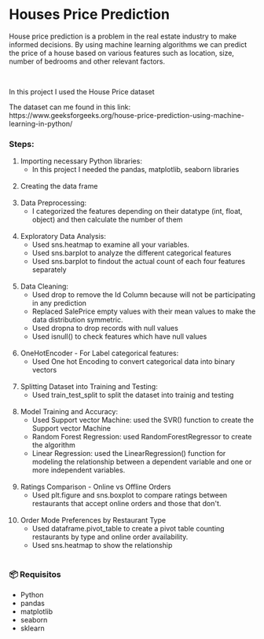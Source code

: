 <H1>Houses Price Prediction</H1>

<p>House price prediction is a problem in the real estate industry to make informed decisions. By using machine learning algorithms we can predict the price of a house based on various features such as location, size, number of bedrooms and other relevant factors.</p></br>

<p>In this project I used the House Price dataset</p>
<p>The dataset can me found in this link: https://www.geeksforgeeks.org/house-price-prediction-using-machine-learning-in-python/ </p>

<h3>Steps:</h3>
<ol> 
  <li> Importing necessary Python libraries:
    <ul>
      <li>In this project I needed the pandas, matplotlib, seaborn libraries</li>
    </ul>
  </li></br>

  <li>Creating the data frame</li></br>

  <li>Data Preprocessing:
    <ul>
      <li>I categorized the features depending on their datatype (int, float, object) and then calculate the number of them</li>
    </ul>
  </li></br>

  <li>Exploratory Data Analysis:
    <ul>
      <li>Used sns.heatmap to examine all your variables.</li>
      <li>Used sns.barplot to analyze the different categorical features</li>
      <li>Used sns.barplot to findout the actual count of each four features separately</li>
    </ul>
  </li></br>

  <li>Data Cleaning:
    <ul>
      <li>Used drop to remove the Id Column because will not be participating in any prediction</li>
      <li>Replaced SalePrice empty values with their mean values to make the data distribution symmetric.</li>
      <li>Used dropna to drop records with null values</li>
      <li>Used isnull() to check features which have null values</li>
    </ul>
  </li></br>

  <li>OneHotEncoder - For Label categorical features:
    <ul>
      <li>Used One hot Encoding to convert categorical data into binary vectors</li>
    </ul>
  </li></br>

  <li>Splitting Dataset into Training and Testing:
    <ul>
      <li>Used train_test_split to split the dataset into trainig and testing</li>
    </ul>
  </li></br>

  <li>Model Training and Accuracy:
    <ul>
      <li>Used Support vector Machine: used the SVR() function to create the Support vector Machine</li>
      <li>Random Forest Regression: used RandomForestRegressor to create the algorithm  </li>
      <li>Linear Regression: used the LinearRegression() function for modeling the relationship between a dependent variable and one or more independent variables.</li>
    </ul>
  </li></br>

   <li>Ratings Comparison - Online vs Offline Orders
    <ul>
      <li>Used plt.figure and sns.boxplot to compare ratings between restaurants that accept online orders and those that don't.</li>
    </ul>
  </li></br>

   <li>Order Mode Preferences by Restaurant Type
    <ul>
      <li>Used dataframe.pivot_table to create a pivot table counting restaurants by type and online order availability.</li>
      <li>Used sns.heatmap to show the relationship</li>
    </ul>
  </li></br>
  
</ol>

<h3>📦 Requisitos</h3>
<ul>
  <li>Python</li>
  <li>pandas</li>
  <li>matplotlib</li>
  <li>seaborn</li>
  <li>sklearn</li>
</ul>


